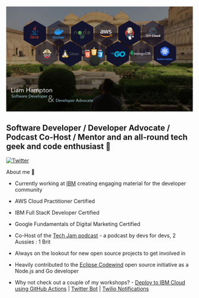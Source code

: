 [![Header](https://github.com/liamchampton/liamchampton/blob/master/github-profile-banner.jpg "Header")](https://techjam.dev/)

## Software Developer / Developer Advocate / Podcast Co-Host / Mentor and an all-round tech geek and code enthusiast :octopus:

[![Twitter](https://img.shields.io/twitter/follow/:twitterHandle.svg?style=social&label=@:twitterHandle)](https://twitter.com/:liamchampton)

About me :rocket:

- Currently working at [IBM](https://developer.ibm.com/) creating engaging material for the developer community

- AWS Cloud Practitioner Certified

- IBM Full StacK Developer Certified

- Google Fundamentals of Digital Marketing Certified

- Co-Host of the [Tech Jam podcast](https://techjam.dev) - a podcast by devs for devs, 2 Aussies : 1 Brit

- Always on the lookout for new open source projects to get involved in

- Heavily contributed to the [Eclipse Codewind](https://github.com/eclipse/codewind-installer) open source initiative as a Node.js and Go developer

- Why not check out a couple of my workshops? - [Deploy to IBM Cloud using GitHub Actions](https://github.com/IBMDeveloperUK/Deploy-To-IBM-Cloud-With-GitHub-Actions) | [Twitter Bot](https://github.com/IBMDeveloperUK/cloud-hosted-twitter-bot-workshop) | [Twilio Notifications](https://github.com/IBMDeveloperUK/Cloud-Functions-Twilio-Notifications)
